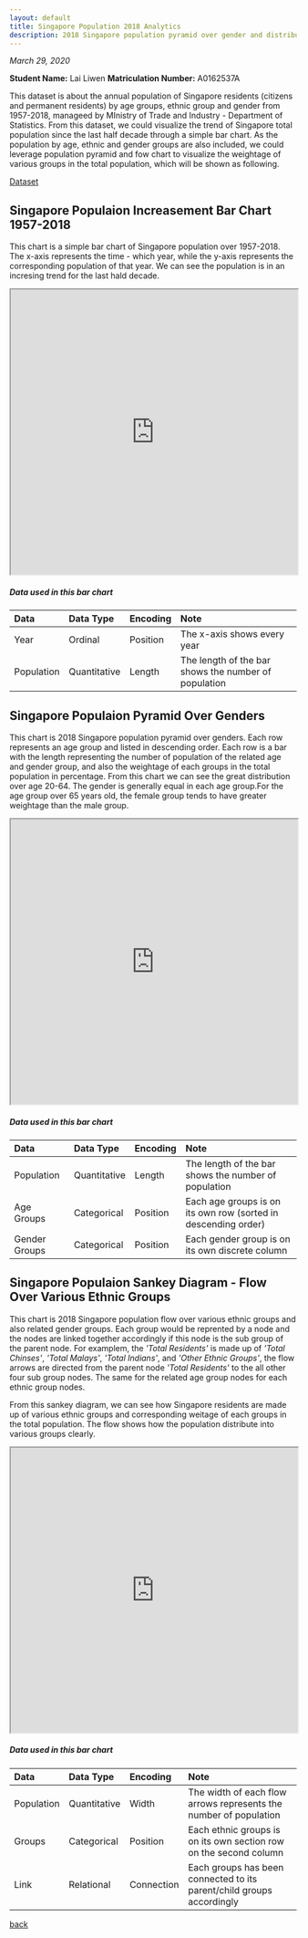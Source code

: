 ```yaml
---
layout: default
title: Singapore Population 2018 Analytics
description: 2018 Singapore population pyramid over gender and distribution flow over various ethnic groups.
---
```


_March 29, 2020_

**Student Name:** Lai Liwen
**Matriculation Number:** A0162537A

This dataset is about the annual population of Singapore residents (citizens and permanent residents) by age groups, ethnic group and gender from 1957-2018, manageed by MInistry of Trade and Industry - Department of Statistics. From this dataset, we could visualize the trend of Singapore total population since the last half decade through a simple bar chart. As the population by age, ethnic and gender groups are also included, we could leverage population pyramid and fow chart to visualize the weightage of various groups in the total population, which will be shown as following. 

[Dataset](https://data.gov.sg/dataset/resident-population-by-ethnicity-gender-and-age-group)

## Singapore Populaion Increasement Bar Chart 1957-2018
This chart is a simple bar chart of Singapore population over 1957-2018. The x-axis represents the time - which year, while the y-axis represents the corresponding population of that year. We can see the population is in an incresing trend for the last hald decade.
<iframe src="https://livian1107.github.io/CS5346/singapore_population/year" width="100%" height="500"></iframe>

##### Data used in this bar chart

| Data         | Data Type     | Encoding  | Note                                                 |
|:-------------|:--------------|:----------|:-----------------------------------------------------|
| Year         | Ordinal       | Position  | The x-axis shows every year                          |
| Population   | Quantitative  | Length    | The length of the bar shows the number of population |


## Singapore Populaion Pyramid Over Genders
This chart is 2018 Singapore population pyramid over genders. Each row represents an age group and listed in descending order. Each row is a bar with the length representing the number of population of the related age and gender group, and also the weightage of each groups in the total population in percentage. From this chart we can see the great distribution over age 20-64. The gender is generally equal in each age group.For the age group over 65 years old, the female group tends to have greater weightage than the male group.
<iframe src="https://livian1107.github.io/CS5346/singapore_population/gender" width="100%" height="500"></iframe>

##### Data used in this bar chart

| Data          | Data Type     | Encoding  | Note                                                 |
|:--------------|:--------------|:----------|:-----------------------------------------------------|
| Population    | Quantitative  | Length    | The length of the bar shows the number of population |
| Age Groups    | Categorical   | Position  | Each age groups is on its own row (sorted in descending order) |
| Gender Groups | Categorical   | Position  | Each gender group is on its own discrete column |


## Singapore Populaion Sankey Diagram - Flow Over Various Ethnic Groups
This chart is 2018 Singapore population flow over various ethnic groups and also related gender groups. Each group would be reprented by a node and the nodes are linked together accordingly if this node is the sub group of the parent node. For examplem, the _'Total Residents'_ is made up of _'Total Chinses'_, _'Total Malays'_, _'Total Indians'_, and _'Other Ethnic Groups'_, the flow arrows are directed from the parent node _'Total Residents'_ to the all other four sub group nodes. The same for the related age group nodes for each ethnic group nodes.

From this sankey diagram, we can see how Singapore residents are made up of various ethnic groups and corresponding weitage of each groups in the total population. The flow shows how the population distribute into various groups clearly.
<iframe src="https://livian1107.github.io/CS5346/singapore_population/flow" width="100%" height="500"></iframe>

##### Data used in this bar chart

| Data          | Data Type     | Encoding  | Note                                                 |
|:--------------|:--------------|:----------|:-----------------------------------------------------|
| Population    | Quantitative  | Width     | The width of each flow arrows represents the number of population |
| Groups | Categorical   | Position | Each ethnic groups is on its own section row on the second column |
| Link | Relational   | Connection  | Each groups has been connected to its parent/child groups accordingly |

[back](./)
